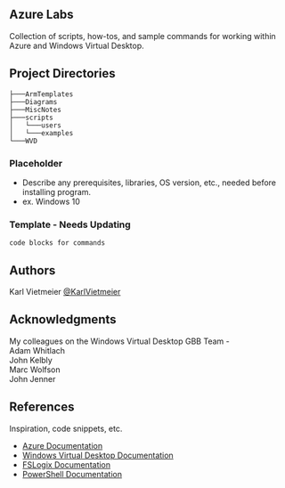 ## Azure Labs

Collection of scripts, how-tos, and sample commands for working within Azure
and Windows Virtual Desktop. 


## Project Directories
```
├───ArmTemplates
├───Diagrams
├───MiscNotes
├───scripts
│   └───users
│   └───examples
└───WVD
```


### Placeholder

* Describe any prerequisites, libraries, OS version, etc., needed before installing program.
* ex. Windows 10

### Template - Needs Updating
```
code blocks for commands
```

## Authors

Karl Vietmeier
[@KarlVietmeier](https://twitter.com/karlvietmeier)

## Acknowledgments
My colleagues on the Windows Virtual Desktop GBB Team -<br>
 Adam Whitlach<br>
 John Kelbly<br>
 Marc Wolfson<br>
 John Jenner<br>


## References
Inspiration, code snippets, etc.
* [Azure Documentation](https://docs.microsoft.com/en-us/azure/)
* [Windows Virtual Desktop Documentation](https://aka.ms/wvdgetstarted)
* [FSLogix Documentation](https://docs.microsoft.com/en-us/fslogix/)
* [PowerShell Documentation](https://docs.microsoft.com/en-us/powershell/)
